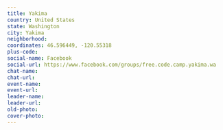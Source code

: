 ```yaml
---
title: Yakima
country: United States
state: Washington
city: Yakima
neighborhood: 
coordinates: 46.596449, -120.55318
plus-code:
social-name: Facebook
social-url: https://www.facebook.com/groups/free.code.camp.yakima.wa
chat-name:
chat-url:
event-name:
event-url:
leader-name:
leader-url:
old-photo: 
cover-photo:
---
```

